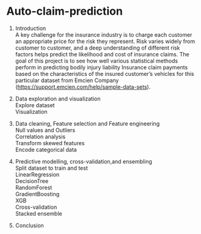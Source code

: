 # Auto-claim-prediction


1. Introduction <br />
	A key challenge for the insurance industry is to charge each customer an appropriate price for the risk they represent. Risk varies widely from customer to customer, and a deep understanding of different risk factors helps predict the likelihood and cost of insurance claims. The goal of this project is to see how well various statistical methods perform in predicting bodily injury liability Insurance claim payments based on the characteristics of the insured customer’s vehicles for this particular dataset from Emcien Company (https://support.emcien.com/help/sample-data-sets).

2. Data exploration and visualization <br />
	Explore dataset<br />
	Visualization<br />
3. Data cleaning, Feature selection and Feature engineering <br />
	Null values and Outliers<br />
	Correlation analysis<br />
	Transform skewed features<br />
	Encode categorical data<br />
4. Predictive modelling, cross-validation,and ensembling <br />
	Split dataset to train and test<br />
	LinearRegression<br />
	DecisionTree<br />
	RandomForest<br />
	GradientBoosting<br />
	XGB<br />
	Cross-validation<br />
	Stacked ensemble<br />
5. Conclusion <br />
